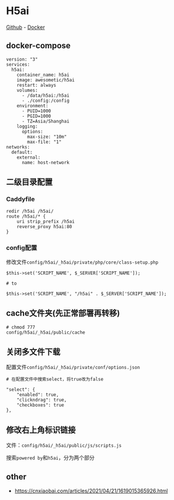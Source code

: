 # H5ai

[Github](https://github.com/lrsjng/h5ai) - [Docker](https://hub.docker.com/r/awesometic/h5ai)


## docker-compose
```ymal
version: "3"
services:
  h5ai:
    container_name: h5ai
    image: awesometic/h5ai
    restart: always
    volumes:
      - /data/h5ai:/h5ai
      - ./config:/config
    environment:
      - PUID=1000
      - PGID=1000
      - TZ=Asia/Shanghai
    logging:
      options:
        max-size: "10m"
        max-file: "1"
networks:
  default:
    external:
      name: host-network
```


## 二级目录配置
### Caddyfile

```Caddyfile
redir /h5ai /h5ai/
route /h5ai/* {
    uri strip_prefix /h5ai
    reverse_proxy h5ai:80
}
```

### config配置

修改文件`config/h5ai/_h5ai/private/php/core/class-setup.php`

```
$this->set('SCRIPT_NAME', $_SERVER['SCRIPT_NAME']);

# to

$this->set('SCRIPT_NAME', "/h5ai" . $_SERVER['SCRIPT_NAME']);
```

## cache文件夹(先正常部署再转移)

```
# chmod 777
config/h5ai/_h5ai/public/cache
```

## 关闭多文件下载

配置文件`config/h5ai/_h5ai/private/conf/options.json`

```
# 在配置文件中搜索select，将true改为false

"select": {
	"enabled": true,
	"clickndrag": true,
	"checkboxes": true
},
```

## 修改右上角标识链接

文件：`config/h5ai/_h5ai/public/js/scripts.js`

搜索`powered by`和`h5ai`，分为两个部分

## other
* https://cnxiaobai.com/articles/2021/04/21/1619015365926.html
